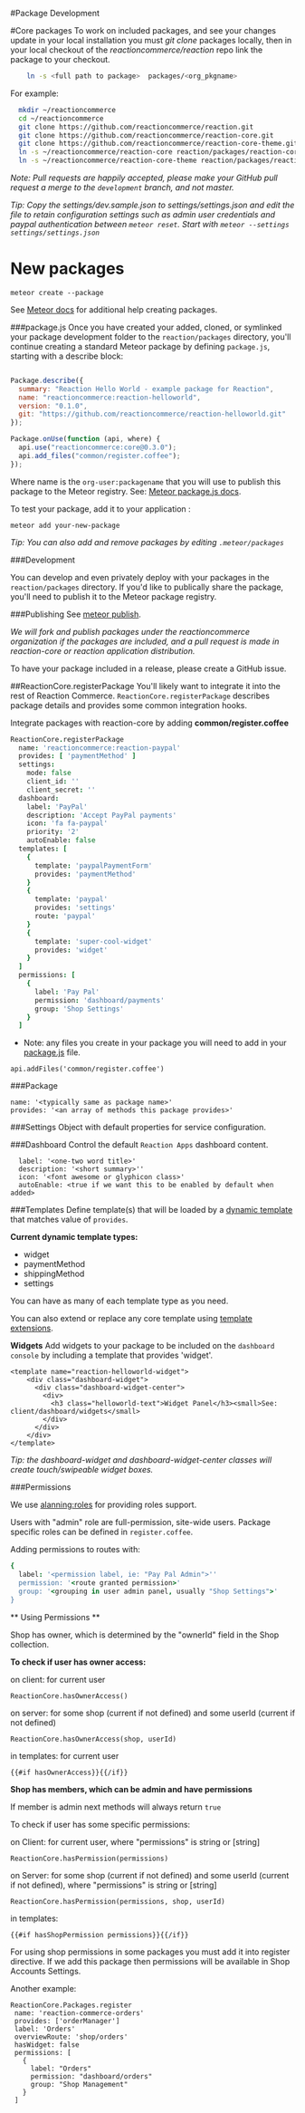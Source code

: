 #Package Development

#Core packages
To work on included packages, and see your changes update in your local installation you must *git clone* packages locally, then in your local checkout of the *reactioncommerce/reaction* repo link the package to your checkout.

```bash
    ln -s <full path to package>  packages/<org_pkgname>
```

For example:

```bash
  mkdir ~/reactioncommerce
  cd ~/reactioncommerce
  git clone https://github.com/reactioncommerce/reaction.git
  git clone https://github.com/reactioncommerce/reaction-core.git
  git clone https://github.com/reactioncommerce/reaction-core-theme.git
  ln -s ~/reactioncommerce/reaction-core reaction/packages/reaction-core
  ln -s ~/reactioncommerce/reaction-core-theme reaction/packages/reaction-core-theme
```

*Note: Pull requests are happily accepted, please make your GitHub pull request a merge to the `development` branch, and not master.*

*Tip: Copy the settings/dev.sample.json to settings/settings.json and edit the file to retain configuration settings such as admin user credentials and paypal authentication between `meteor reset`. Start with `meteor --settings settings/settings.json`*

# New packages

    meteor create --package

See [Meteor docs](http://docs.meteor.com/#/full/writingpackages) for additional help creating packages.

###package.js
Once you have created your added, cloned, or symlinked your package development folder to the `reaction/packages` directory, you'll continue creating a standard Meteor package by defining `package.js`, starting with a describe block:

```javascript

Package.describe({
  summary: "Reaction Hello World - example package for Reaction",
  name: "reactioncommerce:reaction-helloworld",
  version: "0.1.0",
  git: "https://github.com/reactioncommerce/reaction-helloworld.git"
});

Package.onUse(function (api, where) {
  api.use("reactioncommerce:core@0.3.0");
  api.add_files("common/register.coffee");
});
```

Where name is the `org-user:packagename` that you will use to publish this package to the Meteor registry. See: [Meteor package.js docs](http://docs.meteor.com/#/full/packagejs).

To test your package, add it to your application :

    meteor add your-new-package

*Tip: You can also add and remove packages by editing `.meteor/packages`*

###Development

You can develop and even privately deploy with your packages in the `reaction/packages` directory. If you'd like to publically share the package, you'll need to publish it to the Meteor package registry.

###Publishing
See [meteor publish](http://docs.meteor.com/#/full/meteorpublish).

*We will fork and publish packages under the reactioncommerce organization if the packages are included, and a pull request is made in reaction-core or reaction application distribution.*

To have your package included in a release, please create a GitHub issue.

##ReactionCore.registerPackage
You'll likely want to integrate it into the rest of Reaction Commerce.
`ReactionCore.registerPackage` describes package details
and provides some common integration hooks.

Integrate packages with reaction-core by adding **common/register.coffee**

```coffeescript
ReactionCore.registerPackage
  name: 'reactioncommerce:reaction-paypal'
  provides: [ 'paymentMethod' ]
  settings:
    mode: false
    client_id: ''
    client_secret: ''
  dashboard:
    label: 'PayPal'
    description: 'Accept PayPal payments'
    icon: 'fa fa-paypal'
    priority: '2'
    autoEnable: false
  templates: [
    {
      template: 'paypalPaymentForm'
      provides: 'paymentMethod'
    }
    {
      template: 'paypal'
      provides: 'settings'
      route: 'paypal'
    }
    {
      template: 'super-cool-widget'
      provides: 'widget'
    }
  ]
  permissions: [
    {
      label: 'Pay Pal'
      permission: 'dashboard/payments'
      group: 'Shop Settings'
    }
  ]
```

* Note: any files you create in your package you will need to add in your [package.js](http://docs.meteor.com/#/full/packagejs) file.

`api.addFiles('common/register.coffee')`

###Package
 ```
 name: '<typically same as package name>'
 provides: '<an array of methods this package provides>'
 ```

###Settings
  Object with default properties for service configuration.

###Dashboard
Control the default `Reaction Apps` dashboard content.

```
  label: '<one-two word title>'
  description: '<short summary>''
  icon: '<font awesome or glyphicon class>'
  autoEnable: <true if we want this to be enabled by default when added>
```

###Templates
Define template(s) that will be loaded by a [dynamic template](http://docs.meteor.com/#/full/template_dynamic) that matches value of `provides`.

**Current dynamic template types:**

 * widget
 * paymentMethod
 * shippingMethod
 * settings

You can have as many of each template type as you need.

You can also extend or replace any core template using [template extensions](https://github.com/aldeed/meteor-template-extension/).

**Widgets**
Add widgets to your package to be included on the `dashboard console` by including a template that provides 'widget'.

    <template name="reaction-helloworld-widget">
        <div class="dashboard-widget">
          <div class="dashboard-widget-center">
            <div>
              <h3 class="helloworld-text">Widget Panel</h3><small>See: client/dashboard/widgets</small>
            </div>
          </div>
        </div>
    </template>


*Tip: the dashboard-widget and dashboard-widget-center classes will create touch/swipeable widget boxes.*

###Permissions

We use [alanning:roles](https://github.com/alanning/meteor-roles) for providing roles support.

Users with "admin" role are full-permission, site-wide users. Package specific roles can be defined in `register.coffee`.

Adding permissions to routes with:

```coffeescript
{
  label: '<permission label, ie: "Pay Pal Admin">''
  permission: '<route granted permission>'
  group: '<grouping in user admin panel, usually "Shop Settings">'
}
```

** Using Permissions **

Shop has owner, which is determined by the "ownerId" field in the Shop collection.

**To check if user has owner access:**

on client: for current user

    ReactionCore.hasOwnerAccess()

on server: for some shop (current if not defined) and some userId (current if not defined)

    ReactionCore.hasOwnerAccess(shop, userId)

in templates: for current user

    {{#if hasOwnerAccess}}{{/if}}

**Shop has members, which can be admin and have permissions**

If member is admin next methods will always return `true`

To check if user has some specific permissions:

on Client: for current user, where "permissions" is string or [string]

    ReactionCore.hasPermission(permissions)

on Server: for some shop (current if not defined) and some userId (current if not defined), where "permissions" is string or [string]

    ReactionCore.hasPermission(permissions, shop, userId)

in templates:

    {{#if hasShopPermission permissions}}{{/if}}


For using shop permissions in some packages you must add it into register directive.
If we add this package then permissions will be available in Shop Accounts Settings.

Another example:

    ReactionCore.Packages.register
     name: 'reaction-commerce-orders'
     provides: ['orderManager']
     label: 'Orders'
     overviewRoute: 'shop/orders'
     hasWidget: false
     permissions: [
       {
         label: "Orders"
         permission: "dashboard/orders"
         group: "Shop Management"
       }
     ]

